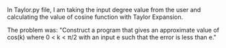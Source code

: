 In Taylor.py file, I am taking the input degree value from the user and calculating the value of cosine function with Taylor Expansion.

The problem was: "Construct a program that gives an approximate value of cos(k) where 0 < k < π/2
with an input e such that the error is less than e."